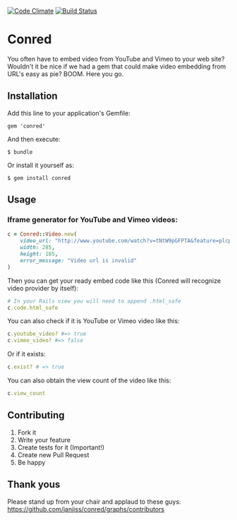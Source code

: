 [![Code Climate](https://codeclimate.com/github/janjiss/conred.png)](https://codeclimate.com/github/janjiss/conred)
[![Build Status](https://travis-ci.org/janjiss/conred.png?branch=master)](https://travis-ci.org/janjiss/conred)

# Conred

You often have to embed video from YouTube and Vimeo to your web site? Wouldn't it be nice if we had a gem that could make video embedding from URL's easy as pie? BOOM. Here you go.

## Installation

Add this line to your application's Gemfile:

    gem 'conred'

And then execute:

    $ bundle

Or install it yourself as:

    $ gem install conred

## Usage

### Iframe generator for YouTube and Vimeo videos:

```ruby
c = Conred::Video.new(
	video_url: "http://www.youtube.com/watch?v=tNtW9pGFPTA&feature=plcp", 
	width: 285, 
	height: 185,
	error_message: "Video url is invalid"
)
```

Then you can get your ready embed code like this (Conred will recognize video provider by itself):

```ruby
# In your Rails view you will need to append .html_safe
c.code.html_safe
```
    
You can also check if it is YouTube or Vimeo video like this:

```ruby
c.youtube_video? #=> true
c.vimeo_video? #=> false
```
    
Or if it exists:

```ruby
c.exist? # => true
```

You can also obtain the view count of the video like this:

```ruby
c.view_count
```

## Contributing

1. Fork it
2. Write your feature
3. Create tests for it (Important!)
4. Create new Pull Request
5. Be happy

## Thank yous

Please stand up from your chair and applaud to these guys: https://github.com/janjiss/conred/graphs/contributors
